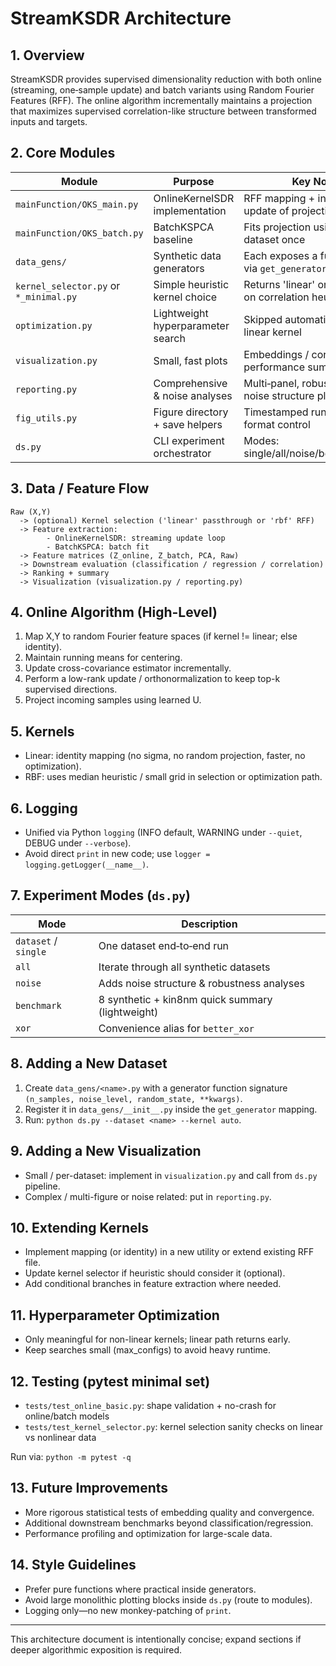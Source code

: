 # StreamKSDR Architecture

## 1. Overview

StreamKSDR provides supervised dimensionality reduction with both online (streaming, one‑sample update) and batch variants using Random Fourier Features (RFF). The online algorithm incrementally maintains a projection that maximizes supervised correlation-like structure between transformed inputs and targets.

## 2. Core Modules

| Module | Purpose | Key Notes |
|--------|---------|----------|
| `mainFunction/OKS_main.py` | OnlineKernelSDR implementation | RFF mapping + incremental update of projection matrix U |
| `mainFunction/OKS_batch.py` | BatchKSPCA baseline | Fits projection using entire dataset once |
| `data_gens/` | Synthetic data generators | Each exposes a function used via `get_generator(name)` |
| `kernel_selector.py` or `*_minimal.py` | Simple heuristic kernel choice | Returns 'linear' or 'rbf' based on correlation heuristics |
| `optimization.py` | Lightweight hyperparameter search | Skipped automatically for linear kernel |
| `visualization.py` | Small, fast plots | Embeddings / correlation / performance summary |
| `reporting.py` | Comprehensive & noise analyses | Multi‑panel, robustness & noise structure plots |
| `fig_utils.py` | Figure directory + save helpers | Timestamped run folder + format control |
| `ds.py` | CLI experiment orchestrator | Modes: single/all/noise/benchmark/xor |

## 3. Data / Feature Flow

```text
Raw (X,Y)
  -> (optional) Kernel selection ('linear' passthrough or 'rbf' RFF)
  -> Feature extraction:
        - OnlineKernelSDR: streaming update loop
        - BatchKSPCA: batch fit
  -> Feature matrices (Z_online, Z_batch, PCA, Raw)
  -> Downstream evaluation (classification / regression / correlation)
  -> Ranking + summary
  -> Visualization (visualization.py / reporting.py)
```

## 4. Online Algorithm (High-Level)

1. Map X,Y to random Fourier feature spaces (if kernel != linear; else identity).
2. Maintain running means for centering.
3. Update cross-covariance estimator incrementally.
4. Perform a low-rank update / orthonormalization to keep top-k supervised directions.
5. Project incoming samples using learned U.

## 5. Kernels

- Linear: identity mapping (no sigma, no random projection, faster, no optimization).
- RBF: uses median heuristic / small grid in selection or optimization path.

## 6. Logging

- Unified via Python `logging` (INFO default, WARNING under `--quiet`, DEBUG under `--verbose`).
- Avoid direct `print` in new code; use `logger = logging.getLogger(__name__)`.

## 7. Experiment Modes (`ds.py`)

| Mode | Description |
|------|-------------|
| `dataset` / `single` | One dataset end‑to‑end run |
| `all` | Iterate through all synthetic datasets |
| `noise` | Adds noise structure & robustness analyses |
| `benchmark` | 8 synthetic + kin8nm quick summary (lightweight) |
| `xor` | Convenience alias for `better_xor` |

## 8. Adding a New Dataset

1. Create `data_gens/<name>.py` with a generator function signature `(n_samples, noise_level, random_state, **kwargs)`.
2. Register it in `data_gens/__init__.py` inside the `get_generator` mapping.
3. Run: `python ds.py --dataset <name> --kernel auto`.

## 9. Adding a New Visualization

- Small / per-dataset: implement in `visualization.py` and call from `ds.py` pipeline.
- Complex / multi-figure or noise related: put in `reporting.py`.

## 10. Extending Kernels

- Implement mapping (or identity) in a new utility or extend existing RFF file.
- Update kernel selector if heuristic should consider it (optional).
- Add conditional branches in feature extraction where needed.

## 11. Hyperparameter Optimization

- Only meaningful for non-linear kernels; linear path returns early.
- Keep searches small (max_configs) to avoid heavy runtime.

## 12. Testing (pytest minimal set)

- `tests/test_online_basic.py`: shape validation + no-crash for online/batch models
- `tests/test_kernel_selector.py`: kernel selection sanity checks on linear vs nonlinear data

Run via: `python -m pytest -q`

## 13. Future Improvements

- More rigorous statistical tests of embedding quality and convergence.
- Additional downstream benchmarks beyond classification/regression.
- Performance profiling and optimization for large-scale data.

## 14. Style Guidelines

- Prefer pure functions where practical inside generators.
- Avoid large monolithic plotting blocks inside `ds.py` (route to modules).
- Logging only—no new monkey-patching of `print`.

---

This architecture document is intentionally concise; expand sections if deeper algorithmic exposition is required.
